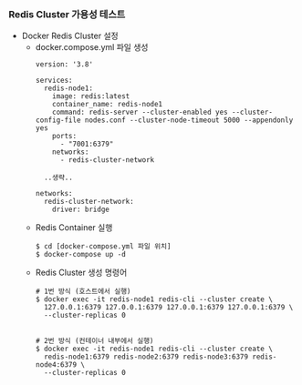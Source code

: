 ### Redis Cluster 가용성 테스트

- Docker Redis Cluster 설정
  - docker.compose.yml 파일 생성
    ~~~
    version: '3.8'
    
    services:
      redis-node1:
        image: redis:latest
        container_name: redis-node1
        command: redis-server --cluster-enabled yes --cluster-config-file nodes.conf --cluster-node-timeout 5000 --appendonly yes
        ports:
          - "7001:6379"
        networks:
          - redis-cluster-network
      
      ..생략..
          
    networks:
      redis-cluster-network:
        driver: bridge
    ~~~
  - Redis Container 실행
    ~~~
    $ cd [docker-compose.yml 파일 위치]
    $ docker-compose up -d
    ~~~
  - Redis Cluster 생성 명령어
    ~~~
    # 1번 방식 (호스트에서 실행)
    $ docker exec -it redis-node1 redis-cli --cluster create \
      127.0.0.1:6379 127.0.0.1:6379 127.0.0.1:6379 127.0.0.1:6379 \
      --cluster-replicas 0


    # 2번 방식 (컨테이너 내부에서 실행)
    $ docker exec -it redis-node1 redis-cli --cluster create \
      redis-node1:6379 redis-node2:6379 redis-node3:6379 redis-node4:6379 \
      --cluster-replicas 0
    ~~~